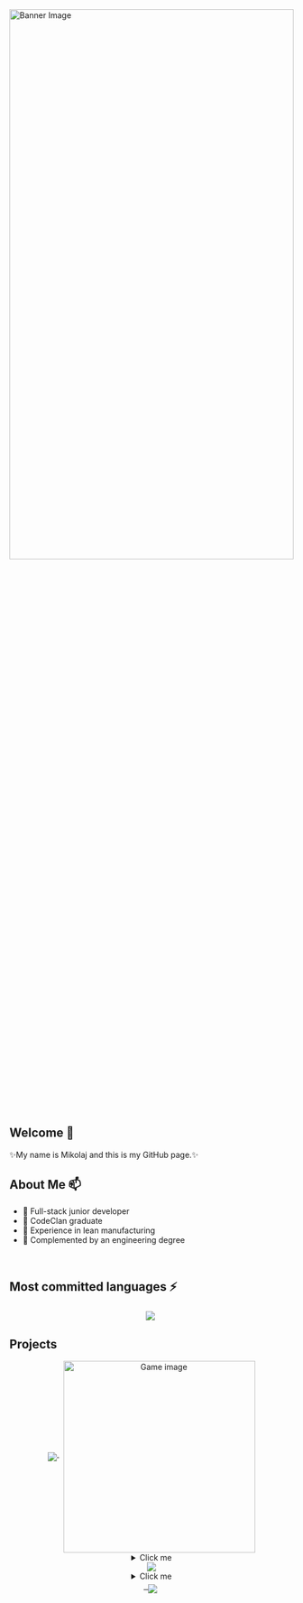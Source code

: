 <img src="https://media1.tenor.com/m/04GE711i7WgAAAAC/ocean-sea.gif" alt="Banner Image" width="100%" height="50%"/>


## Welcome 👋
✨My name is Mikolaj and this is my GitHub page.✨

## About Me 📫
- 🌱 Full-stack junior developer
- 👯 CodeClan graduate
- 🚀 Experience in lean manufacturing
- 🔭 Complemented by an engineering degree
<br/>

## Most committed languages ⚡
<div align="center">
  <img 
    align="middle" 
    src="https://github-readme-stats.vercel.app/api/top-langs/?username=Chlebab&layout=donut&theme=radical"
  />&nbsp;
</div>

## Projects 
<div align="center">
  <a href="https://github.com/Chlebab/Final_Project">
    <img 
      align="middle" 
      src="https://github-readme-stats.vercel.app/api/pin/?username=Chlebab&repo=Final_Project&theme=radical"
    />
  </a>&nbsp;
  <img 
    align="middle" 
    src="https://i.ibb.co/TB6wGVX/lvl-4-screen.png" 
    alt="Game image" 
    width="340"
  />
</div>

<div align="center">
  <details>
  <summary>Click me</summary>
  <img 
    align="middle" 
    src="https://i.ibb.co/TB6wGVX/lvl-4-screen.png" 
    alt="Game image" 
    width="340"
  />
  </a>&nbsp;
</details> 
  <a href="https://github.com/Chlebab/Weather_project">
    <img 
      align="middle" 
      src="https://github-readme-stats.vercel.app/api/pin/?username=Chlebab&repo=Weather_project&theme=radical"
    />
</div>

<div align="center">
  <details style="display: inline-block; text-align: left;">
    <summary>Click me</summary>
    <img 
      align="middle" 
      src="https://i.ibb.co/TB6wGVX/lvl-4-screen.png" 
      alt="Game image" 
      width="340"
    />&nbsp;
  </details>
  <br/>&nbsp;
  <a href="https://github.com/Chlebab/Weather_project" style="display: inline-block;">
    <img 
      align="middle" 
      src="https://github-readme-stats.vercel.app/api/pin/?username=Chlebab&repo=Weather_project&theme=radical"
    />
  </a>&nbsp;
</div>



<!--    
**Chlebab/Chlebab** is a ✨ _special_ ✨ repository because its `README.md` (this file) appears on your GitHub profile.

Here are some ideas to get you started:

- 🔭 I’m currently working on ...
- 🌱 I’m currently learning ...
- 👯 I’m looking to collaborate on ...
- 🤔 I’m looking for help with ...
- 💬 Ask me about ...
- 📫 How to reach me: ...
- 😄 Pronouns: ...
- ⚡ Fun fact: ...
-->
